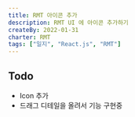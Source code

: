 ```yaml
---
title: RMT 아이콘 추가
description: RMT UI 에 아이콘 추가하기
createBy: 2022-01-31
charter: RMT
tags: ["일지", "React.js", "RMT"]
---
```


## Todo

-   Icon 추가
-   드래그 디테일을 올려서 기능 구현중
